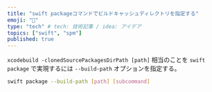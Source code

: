 ```yaml
---
title: "swift packageコマンドでビルドキャッシュディレクトリを指定する"
emoji: "🎉"
type: "tech" # tech: 技術記事 / idea: アイデア
topics: ["swift", "spm"]
published: true
---
```


`xcodebuild -clonedSourcePackagesDirPath [path]` 相当のことを `swift package` で実現するには `--build-path` オプションを指定する。

```sh
swift package --build-path [path] [subcommand]
```
